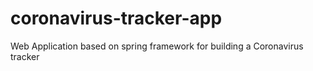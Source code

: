 # coronavirus-tracker-app
Web Application based on spring framework for building a Coronavirus tracker

